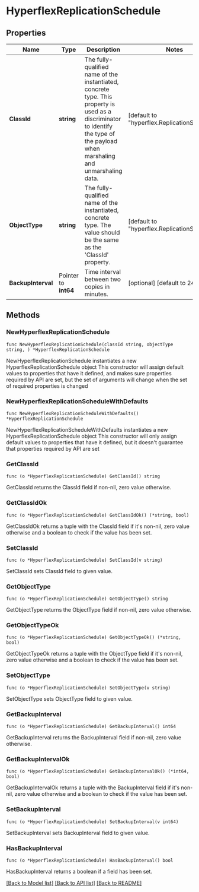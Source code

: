 # HyperflexReplicationSchedule

## Properties

Name | Type | Description | Notes
------------ | ------------- | ------------- | -------------
**ClassId** | **string** | The fully-qualified name of the instantiated, concrete type. This property is used as a discriminator to identify the type of the payload when marshaling and unmarshaling data. | [default to "hyperflex.ReplicationSchedule"]
**ObjectType** | **string** | The fully-qualified name of the instantiated, concrete type. The value should be the same as the &#39;ClassId&#39; property. | [default to "hyperflex.ReplicationSchedule"]
**BackupInterval** | Pointer to **int64** | Time interval between two copies in minutes. | [optional] [default to 240]

## Methods

### NewHyperflexReplicationSchedule

`func NewHyperflexReplicationSchedule(classId string, objectType string, ) *HyperflexReplicationSchedule`

NewHyperflexReplicationSchedule instantiates a new HyperflexReplicationSchedule object
This constructor will assign default values to properties that have it defined,
and makes sure properties required by API are set, but the set of arguments
will change when the set of required properties is changed

### NewHyperflexReplicationScheduleWithDefaults

`func NewHyperflexReplicationScheduleWithDefaults() *HyperflexReplicationSchedule`

NewHyperflexReplicationScheduleWithDefaults instantiates a new HyperflexReplicationSchedule object
This constructor will only assign default values to properties that have it defined,
but it doesn't guarantee that properties required by API are set

### GetClassId

`func (o *HyperflexReplicationSchedule) GetClassId() string`

GetClassId returns the ClassId field if non-nil, zero value otherwise.

### GetClassIdOk

`func (o *HyperflexReplicationSchedule) GetClassIdOk() (*string, bool)`

GetClassIdOk returns a tuple with the ClassId field if it's non-nil, zero value otherwise
and a boolean to check if the value has been set.

### SetClassId

`func (o *HyperflexReplicationSchedule) SetClassId(v string)`

SetClassId sets ClassId field to given value.


### GetObjectType

`func (o *HyperflexReplicationSchedule) GetObjectType() string`

GetObjectType returns the ObjectType field if non-nil, zero value otherwise.

### GetObjectTypeOk

`func (o *HyperflexReplicationSchedule) GetObjectTypeOk() (*string, bool)`

GetObjectTypeOk returns a tuple with the ObjectType field if it's non-nil, zero value otherwise
and a boolean to check if the value has been set.

### SetObjectType

`func (o *HyperflexReplicationSchedule) SetObjectType(v string)`

SetObjectType sets ObjectType field to given value.


### GetBackupInterval

`func (o *HyperflexReplicationSchedule) GetBackupInterval() int64`

GetBackupInterval returns the BackupInterval field if non-nil, zero value otherwise.

### GetBackupIntervalOk

`func (o *HyperflexReplicationSchedule) GetBackupIntervalOk() (*int64, bool)`

GetBackupIntervalOk returns a tuple with the BackupInterval field if it's non-nil, zero value otherwise
and a boolean to check if the value has been set.

### SetBackupInterval

`func (o *HyperflexReplicationSchedule) SetBackupInterval(v int64)`

SetBackupInterval sets BackupInterval field to given value.

### HasBackupInterval

`func (o *HyperflexReplicationSchedule) HasBackupInterval() bool`

HasBackupInterval returns a boolean if a field has been set.


[[Back to Model list]](../README.md#documentation-for-models) [[Back to API list]](../README.md#documentation-for-api-endpoints) [[Back to README]](../README.md)


